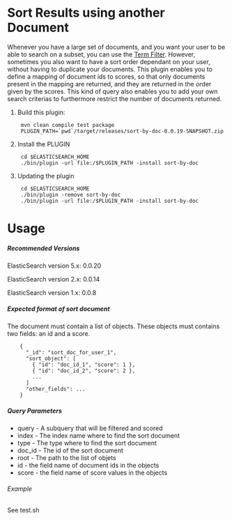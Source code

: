 Sort Results using another Document
===================================

Whenever you have a large set of documents, and you want your user to be able to search on a subset, you can use the [Term Filter](https://www.elastic.co/guide/en/elasticsearch/reference/1.7/query-dsl-terms-filter.html).
However, sometimes you also want to have a sort order dependant on your user, without having to duplicate your documents.
This plugin enables you to define a mapping of document ids to scores, so that only documents present in the mapping are returned, and they are returned in the order given by the scores.
This kind of query also enables you to add your own search criterias to furthermore restrict the number of documents returned.


1. Build this plugin:

        mvn clean compile test package 
        PLUGIN_PATH=`pwd`/target/releases/sort-by-doc-0.0.19-SNAPSHOT.zip

2. Install the PLUGIN

        cd $ELASTICSEARCH_HOME
        ./bin/plugin -url file:/$PLUGIN_PATH -install sort-by-doc

3. Updating the plugin

        cd $ELASTICSEARCH_HOME
        ./bin/plugin -remove sort-by-doc
        ./bin/plugin -url file:/$PLUGIN_PATH -install sort-by-doc


Usage
==========

##### Recommended Versions

ElasticSearch version 5.x: 0.0.20

ElasticSearch version 2.x: 0.0.14

ElasticSearch version 1.x: 0.0.8


##### Expected format of sort document

The document must contain a list of objects.
These objects must contains two fields: an id and a score.

        {
          "_id": "sort_doc_for_user_1",
          "sort_object": [
            { "id": "doc_id_1", "score": 1 },
            { "id": "doc_id_2", "score": 2 },
            ...
          ]
          "other_fields": ...
        }


##### Query Parameters
* query - A subquery that will be filtered and scored
* index - The index name where to find the sort document 
* type - The type where to find the sort document 
* doc_id - The id of the sort document
* root - The path to the list of objets
* id - the field name of document ids in the objects
* score - the field name of score values in the objects



###### Example

See test.sh
